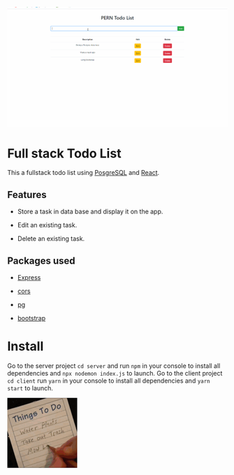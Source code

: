 ![](perntodo.gif)

# Full stack Todo List

This a fullstack todo list using [PosgreSQL](https://www.postgresql.org/) and [React](https://reactjs.org/).

## Features

- Store a task in data base and display it on the app.

- Edit an existing task.

- Delete an existing task.

## Packages used

- [Express](https://www.npmjs.com/package/express)

- [cors](https://www.npmjs.com/package/cors)

- [pg](https://www.npmjs.com/package/pg)

- [bootstrap](https://getbootstrap.com/docs/4.0/getting-started/introduction/)

# Install

Go to the server project `cd server` and run `npm` in your console to install all dependencies and `npx nodemon index.js` to launch.
Go to the client project `cd client` run `yarn` in your console to install all dependencies and `yarn start` to launch.

![](todobye.gif)
